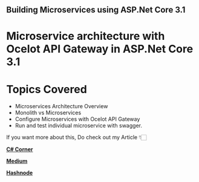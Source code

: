 ## Building Microservices using ASP.Net Core 3.1

# Microservice architecture with Ocelot API Gateway in ASP.Net Core 3.1

# Topics Covered
- Microservices Architecture Overview
- Monolith vs Microservices
- Configure Microservices with Ocelot API Gateway 
- Run and test individual microservice with swagger.

If you want more about this, Do check out my Article 👇🏻

[**C# Corner**](https://www.c-sharpcorner.com/article/microservices-with-ocelot-apigateway-in-asp-net-core/ "C# Corner")

[**Medium**](https://medium.com/nerd-for-tech/build-microservices-with-ocelot-api-gateway-in-net-core-d87666a278f4 "Medium")

[**Hashnode**](https://jaykrishnareddy.hashnode.dev/build-microservices-with-ocelot-api-gateway-in-aspnet-core "Hashnode")

